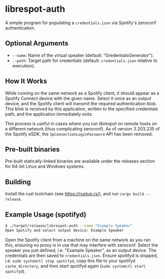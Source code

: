 # librespot-auth

A simple program for populating a `credentials.json` via Spotify's zeroconf authentication.

## Optional Arguments

- `--name`: Name of the virtual speaker (default: "GredentialsGenerator").
- `--path`: Target path for credentials (default: `credentials.json` relative to execution).

## How It Works

While running on the same network as a Spotify client, it should appear as a Spotify Connect device with the given name. Select it once as an output device, and the Spotify client will transmit the required authentication blob. This blob is received by this application, written to the specified credentials path, and the application immediately exits.

This process is useful in cases where you run librespot on remote hosts on a different network (thus complicating zeroconf). As of version 3.203.235 of the Spotify eSDK, the `SpConnectionLoginPassword` API has been removed.

## Pre-built binaries

Pre-built statically-linked binaries are available under the releases section for 64-bit Linux and Windows systems.

## Building

Install the rust toolchain (see https://rustup.rs/), and run `cargo build --release`.

## Example Usage (spotifyd)

```bash
$ ./target/release/librespot-auth --name "Example Speaker"
Open Spotify and select output device: Example Speaker
```

Open the Spotify client from a machine on the same network as you ran this, ensuring no proxy is in use that may interfere with zeroconf. Select the speaker you just defined, i.e. "Example Speaker", as an output device. The credentials are then saved to `credentials.json`. Ensure spotifyd is stopped, i.e. `sudo systemctl stop spotifyd`, copy this file to your spotifyd `cache_directory`, and then start spotifyd again (`sudo systemctl start spotifyd`).
